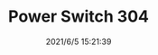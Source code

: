 ﻿---
layout: post 
title: Power Switch 304
tags: 
categories: housing-terminal
overview: 
series: SW
part_number: 0559-1
thumb_img: 
small_img: static/202106/559-20210605.JPG
date: 2021/6/5 15:21:39
---



